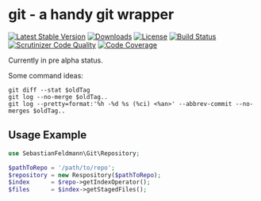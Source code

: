 # git - a handy git wrapper

[![Latest Stable Version](https://poser.pugx.org/sebastianfeldmann/git/v/stable.svg)](https://packagist.org/packages/sebastianfeldmann/git)
[![Downloads](https://img.shields.io/packagist/dt/sebastianfeldmann/git.svg?v1)](https://packagist.org/packages/sebastianfeldmann/git)
[![License](https://poser.pugx.org/sebastianfeldmann/git/license.svg)](https://packagist.org/packages/sebastianfeldmann/git)
[![Build Status](https://travis-ci.org/sebastianfeldmann/git.svg?branch=master)](https://travis-ci.org/sebastianfeldmann/git)
[![Scrutinizer Code Quality](https://scrutinizer-ci.com/g/sebastianfeldmann/git/badges/quality-score.png?b=master)](https://scrutinizer-ci.com/g/sebastianfeldmann/git/?branch=master)
[![Code Coverage](https://scrutinizer-ci.com/g/sebastianfeldmann/git/badges/coverage.png?b=master)](https://scrutinizer-ci.com/g/sebastianfeldmann/git/?branch=master)

Currently in pre alpha status.

Some command ideas:

    git diff --stat $oldTag
    git log --no-merge $oldTag..  
    git log --pretty=format:'%h -%d %s (%ci) <%an>' --abbrev-commit --no-merges $oldTag..

## Usage Example

```php
use SebastianFeldmann\Git\Repository;

$pathToRepo = '/path/to/repo';
$repository = new Respository($pathToRepo);
$index      = $repo->getIndexOperator();
$files      = $index->getStagedFiles();

```
